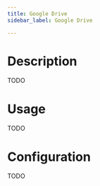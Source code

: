 ```yaml
---
title: Google Drive
sidebar_label: Google Drive

---
```


# Description

TODO

# Usage

TODO

# Configuration

TODO
